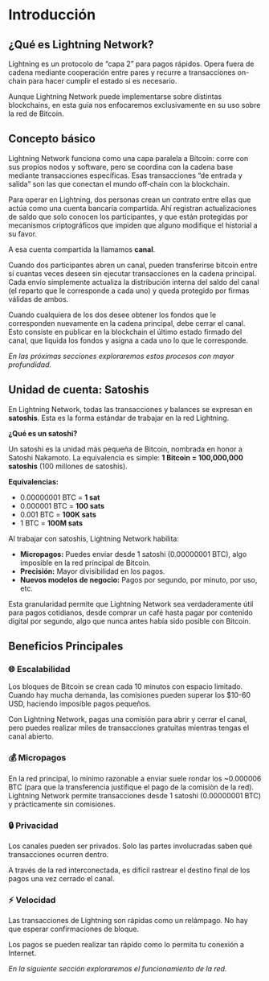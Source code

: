 # Introducción

<div class="lightning-intro">

## ¿Qué es Lightning Network?

<div class="intro-card">
Lightning es un protocolo de “capa 2” para pagos rápidos. Opera fuera de cadena mediante cooperación entre pares y recurre a transacciones on-chain para hacer cumplir el estado si es necesario.

Aunque Lightning Network puede implementarse sobre distintas blockchains, en esta guía nos enfocaremos exclusivamente en su uso sobre la red de Bitcoin.
</div>

## Concepto básico

<div class="intro-card">

Lightning Network funciona como una capa paralela a Bitcoin: corre con sus propios nodos y software, pero se coordina con la cadena base mediante transacciones específicas. Esas transacciones “de entrada y salida” son las que conectan el mundo off‑chain con la blockchain.

Para operar en Lightning, dos personas crean un contrato entre ellas que actúa como una cuenta bancaria compartida. Ahí registran actualizaciones de saldo que solo conocen los participantes, y que están protegidas por mecanismos criptográficos que impiden que alguno modifique el historial a su favor.

A esa cuenta compartida la llamamos **canal**.

Cuando dos participantes abren un canal, pueden transferirse bitcoin entre sí cuantas veces deseen sin ejecutar transacciones en la cadena principal. Cada envío simplemente actualiza la distribución interna del saldo del canal (el reparto que le corresponde a cada uno) y queda protegido por firmas válidas de ambos.

Cuando cualquiera de los dos desee obtener los fondos que le corresponden nuevamente en la cadena principal, debe cerrar el canal. Esto consiste en publicar en la blockchain el último estado firmado del canal, que liquida los fondos y asigna a cada uno lo que le corresponde. 

_En las próximas secciones exploraremos estos procesos con mayor profundidad._

</div>

## Unidad de cuenta: Satoshis

<div class="intro-card">

En Lightning Network, todas las transacciones y balances se expresan en **satoshis**. Esta es la forma estándar de trabajar en la red Lightning.

**¿Qué es un satoshi?**

Un satoshi es la unidad más pequeña de Bitcoin, nombrada en honor a Satoshi Nakamoto. La equivalencia es simple: **1 Bitcoin = 100,000,000 satoshis** (100 millones de satoshis).

<div class="equivalences-grid">

**Equivalencias:**
- 0.00000001 BTC = **1 sat**
- 0.000001 BTC = **100 sats**  
- 0.001 BTC = **100K sats**
- 1 BTC = **100M sats**

</div>

Al trabajar con satoshis, Lightning Network habilita:

- **Micropagos:** Puedes enviar desde 1 satoshi (0.00000001 BTC), algo imposible en la red principal de Bitcoin.
- **Precisión:** Mayor divisibilidad en los pagos.
- **Nuevos modelos de negocio:** Pagos por segundo, por minuto, por uso, etc.

Esta granularidad permite que Lightning Network sea verdaderamente útil para pagos cotidianos, desde comprar un café hasta pagar por contenido digital por segundo, algo que nunca antes había sido posible con Bitcoin.

</div>

## Beneficios Principales

### 🌐 Escalabilidad

<div class="benefit-card">
Los bloques de Bitcoin se crean cada 10 minutos con espacio limitado. Cuando hay mucha demanda, las comisiones pueden superar los $10-60 USD, haciendo imposible pagos pequeños.

Con Lightning Network, pagas una comisión para abrir y cerrar el canal, pero puedes realizar miles de transacciones gratuitas mientras tengas el canal abierto.
</div>

### 💰 Micropagos

<div class="benefit-card">
En la red principal, lo mínimo razonable a enviar suele rondar los ~0.000006 BTC (para que la transferencia justifique el pago de la comisiòn de la red). Lightning Network permite transacciones desde 1 satoshi (0.00000001 BTC) y prácticamente sin comisiones.
</div>

### 🔒 Privacidad

<div class="benefit-card">
Los canales pueden ser privados. Solo las partes involucradas saben qué transacciones ocurren dentro.

A través de la red interconectada, es difícil rastrear el destino final de los pagos una vez cerrado el canal.
</div>

### ⚡ Velocidad

<div class="benefit-card">
Las transacciones de Lightning son rápidas como un relámpago. No hay que esperar confirmaciones de bloque.

Los pagos se pueden realizar tan rápido como lo permita tu conexión a Internet.
</div>


_En la siguiente sección exploraremos el funcionamiento de la red._

</div>